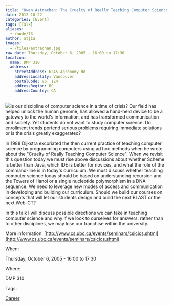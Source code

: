 ```yaml
---
title: "Owen Astrachan: The Cruelty of Really Teaching Computer Science Redux"
date: 2012-10-22
categories: [Event]
tags: [Talk]
aliases:
  - /node/73
author: atjia
images:
  - /files/astrachan.jpg
raw_date: Thursday, October 6, 2005 - 16:00 to 17:30
location:
  name: DMP 310
  address:
    streetAddress: 6245 Agronomy Rd
    addressLocality: Vancouver
    postalCode: V6T 1Z4
    addressRegion: BC
    addressCountry: CA
---
```


![](/files/astrachan.jpg)Is our discipline of computer science in a time of crisis? Our field has helped unlock the human genome, has allowed a hand-held device to be a gateway to the world's information, and has transformed communication and society. Yet students do not want to study computer science. Do enrollment trends portend serious problems requiring immediate solutions or is the crisis greatly exaggerated?

In 1988 Dijkstra excoriated the then current practice of teaching computer science by programming computers using ad hoc methods when he wrote about the "Cruelty of Really Teaching Computer Science". When we revisit this question today we must rise above discussions about whether Scheme is better than Java, which IDE is better for novices, and what the role of the command-line is in today's curriculum. We must discuss whether teaching computer science today should be based on understanding recursion and the Towers of Hanoi or a single nucleotide polymorphism in a DNA sequence. We need to leverage new modes of access and communication in developing and building our curriculum. Should we build our courses on concepts that will let our students design and build the next BLAST or the next Web-CT?

In this talk I will discuss possible directions we can take in teaching computer science and why if we look to ourselves for answers, rather than to other disciplines, we may lose our franchise within the university.

More information: [http://www.cs.ubc.ca/events/seminars/csicics.shtml](http://www.cs.ubc.ca/events/seminars/csicics.shtml)

When: 

Thursday, October 6, 2005 - 16:00 to 17:30

Where: 

DMP 310

Tags: 

[Career](/career)
